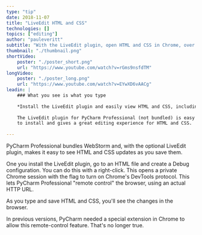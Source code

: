 ```yaml
---
type: "tip"
date: 2018-11-07
title: "LiveEdit HTML and CSS"
technologies: []
topics: ["editing"]
author: "pauleveritt"
subtitle: "With the LiveEdit plugin, open HTML and CSS in Chrome, over HTTP, and see updates as you save"
thumbnail: "./thumbnail.png"
shortVideo:
    poster: "./poster_short.png"
    url: "https://www.youtube.com/watch?v=rGms9nsfdTM"
longVideo:
    poster: "./poster_long.png"
    url: "https://www.youtube.com/watch?v=EYwXD6vAACg"
leadin: |
    ### What you see is what you type
    
    *Install the LiveEdit plugin and easily view HTML and CSS, including changes*
    
    The LiveEdit plugin for PyCharm Professional (not bundled) is easy 
    to install and gives a great editing experience for HTML and CSS. 
    
---
```


PyCharm Professional bundles WebStorm and, with the optional LiveEdit plugin, 
makes it easy to see HTML and CSS updates as you save them.

One you install the LiveEdit plugin, go to an HTML file and create a Debug 
configuration. You can do this with a right-click. This opens a private 
Chrome session with the flag to turn on Chrome's DevTools protocol. This lets 
PyCharm Professional "remote control" the browser, using an actual HTTP 
URL.

As you type and save HTML and CSS, you'll see the changes in the browser.

In previous versions, PyCharm needed a special extension in Chrome to allow 
this remote-control feature. That's no longer true.
